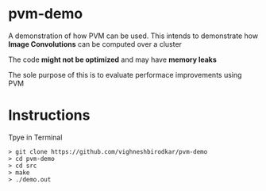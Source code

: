 pvm-demo
========

A demonstration of how PVM can be used. This intends to demonstrate how **Image Convolutions** can be computed over a cluster

The code **might not be optimized** and may have **memory leaks**

The sole purpose of this is to evaluate performace improvements using PVM

Instructions
============
Tpye in Terminal

```shell
> git clone https://github.com/vighneshbirodkar/pvm-demo
> cd pvm-demo
> cd src
> make
> ./demo.out
```
 
